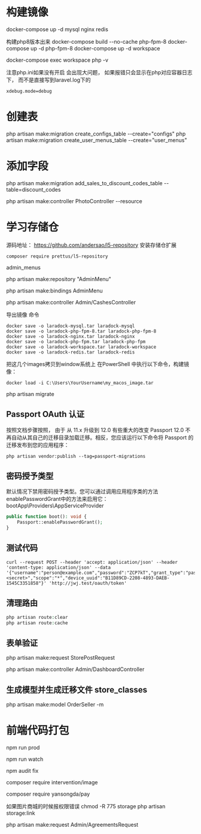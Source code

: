 

# 构建镜像
docker-compose up -d mysql nginx redis

构建php8版本出来
docker-compose build --no-cache php-fpm-8
docker-compose up -d php-fpm-8
docker-compose up -d workspace

docker-compose exec workspace php -v

注意php.ini如果没有开启 会出现大问题， 如果报错只会显示在php对应容器日志下， 而不是直接写到laravel.log下的
``` env
xdebug.mode=debug
```

# 创建表
php artisan make:migration create_configs_table --create="configs"
php artisan make:migration create_user_menus_table --create="user_menus"


# 添加字段
php artisan make:migration add_sales_to_discount_codes_table --table=discount_codes

php artisan make:controller PhotoController --resource


# 学习存储仓
源码地址：
https://github.com/andersao/l5-repository
安装存储仓扩展
``` shell
composer require prettus/l5-repository
```
admin_menus

php artisan make:repository "AdminMenu"

php artisan make:bindings AdminMenu


php artisan make:controller  Admin/CashesController


导出镜像 命令
``` shell
docker save -o laradock-mysql.tar laradock-mysql
docker save -o laradock-php-fpm-8.tar laradock-php-fpm-8
docker save -o laradock-nginx.tar laradock-nginx
docker save -o laradock-php-fpm.tar laradock-php-fpm
docker save -o laradock-workspace.tar laradock-workspace
docker save -o laradock-redis.tar laradock-redis
```

把这几个images拷贝到window系统上
在PowerShell 中执行以下命令，构建镜像：
``` shell
docker load -i C:\Users\YourUsername\my_macos_image.tar
```

php artisan migrate


## Passport OAuth 认证
按照文档步骤按照，
由于 从 11.x 升级到 12.0 有些重大的改变
Passport 12.0 不再自动从其自己的迁移目录加载迁移。相反，您应该运行以下命令将 Passport 的迁移发布到您的应用程序：
```xshell
php artisan vendor:publish --tag=passport-migrations
```

## 密码授予类型
默认情况下禁用密码授予类型。您可以通过调用应用程序类的方法enablePasswordGrant中的方法来启用它：bootApp\Providers\AppServiceProvider
```php
public function boot(): void {
    Passport::enablePasswordGrant();
}
```
## 测试代码
``` xshell
curl --request POST --header 'accept: application/json' --header 'content-type: application/json' --data '{"username":"person@example.com","password":"ZCP7kT","grant_type":"password","client_id":2,"client_secret":"<secret>","scope":"*","device_uuid":"B11D89CD-2208-4893-DAEB-1545C3351858"}' 'http://jwj.test/oauth/token'
```

## 清理路由

```php
php artisan route:clear
php artisan route:cache
```

## 表单验证
php artisan make:request StorePostRequest

php artisan make:controller  Admin/DashboardController


## 生成模型并生成迁移文件 store_classes
php artisan make:model OrderSeller -m


# 前端代码打包
npm run prod

npm run watch

npm audit fix

composer require intervention/image

composer require yansongda/pay


如果图片商城的时候报权限错误
chmod -R 775 storage
php artisan storage:link

php artisan make:request Admin/AgreementsRequest

